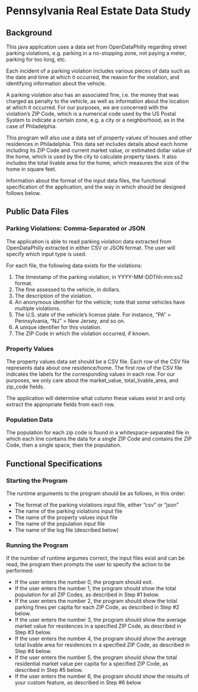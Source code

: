 # Pennsylvania Real Estate Data Study

## Background
This java application uses a data set from OpenDataPhilly regarding street parking violations, e.g. parking in a no-stopping zone, not paying a meter, parking for too long, etc.

Each incident of a parking violation includes various pieces of data such as the date and time at which it occurred, the reason for the violation, and identifying information about the vehicle.

A parking violation also has an associated fine, i.e. the money that was charged as penalty to the vehicle, as well as information about the location at which it occurred. For our purposes, we are concerned with the violation’s ZIP Code, which is a numerical code used by the US Postal System to indicate a certain zone, e.g. a city or a neighborhood, as in the case of Philadelphia.

This program will also use a data set of property values of houses and other residences in Philadelphia. This data set includes details about each home including its ZIP Code and current market value, or estimated dollar value of the home, which is used by the city to calculate property taxes. It also includes the total livable area for the home, which measures the size of the home in square feet.

Information about the format of the input data files, the functional specification of the application, and the way in which should be designed follows below. 

## Public Data Files

### Parking Violations: Comma-Separated or JSON
The application is able to read parking violation data extracted from OpenDataPhilly extracted in either CSV or JSON format. The user will specify which input type is used.

For each file, the following data exists for the violations:
1. The timestamp of the parking violation, in YYYY-MM-DDThh:mm:ssZ format.
2. The fine assessed to the vehicle, in dollars.
3. The description of the violation.
4. An anonymous identifier for the vehicle; note that some vehicles have multiple violations.
5. The U.S. state of the vehicle’s license plate. For instance, “PA” = Pennsylvania, “NJ” = New Jersey, and so on.
6. A unique identifier for this violation.
7. The ZIP Code in which the violation occurred, if known.

### Property Values
The property values data set should be a CSV file. Each row of the CSV file represents data about one residence/home. The first row of the CSV file indicates the labels for the corresponding values in each row. For our purposes, we only care about the market_value, total_livable_area, and zip_code fields.

The application will determine what column these values exist in and only extract the appropriate fields from each row.

### Population Data
The population for each zip code is found in a whitespace-separated file in which each line contains the data for a single ZIP Code and contains the ZIP Code, then a single space, then the population.

## Functional Specifications
### Starting the Program
The runtime arguments to the program should be as follows, in this order:
- The format of the parking violations input file, either “csv” or “json”
- The name of the parking violations input file
- The name of the property values input file
- The name of the population input file
- The name of the log file (described below)
### Running the Program
If the number of runtime argumes correct, the input files exist and can be read, the program then prompts the user to specify the action to be performed:
- If the user enters the number 0, the program should exit.
- If the user enters the number 1, the program should show the total population for all ZIP Codes, as described in Step #1 below.
- If the user enters the number 2, the program should show the total parking fines per capita for each ZIP Code, as described in Step #2 below.
- If the user enters the number 3, the program should show the average market value for residences in a specified ZIP Code, as described in Step #3 below.
- If the user enters the number 4, the program should show the average total livable area for residences in a specified ZIP Code, as described in Step #4 below.
- If the user enters the number 5, the program should show the total residential market value per capita for a specified ZIP Code, as described in Step #5 below.
- If the user enters the number 6, the program should show the results of your custom feature, as described in Step #6 below

